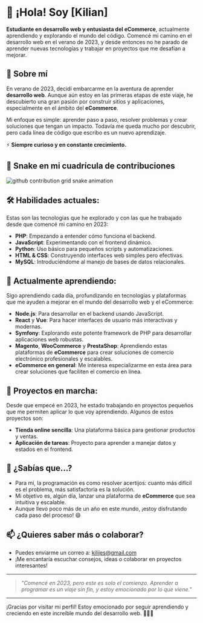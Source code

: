 # 👋 ¡Hola! Soy [Kilian]

**Estudiante en desarrollo web y entusiasta del eCommerce**, actualmente aprendiendo y explorando el mundo del código. Comencé mi camino en el desarrollo web en el verano de 2023, y desde entonces no he parado de aprender nuevas tecnologías y trabajar en proyectos que me desafían a mejorar.

## 🚀 Sobre mí
En verano de 2023, decidí embarcarme en la aventura de aprender **desarrollo web**. Aunque aún estoy en las primeras etapas de este viaje, he descubierto una gran pasión por construir sitios y aplicaciones, especialmente en el ámbito del **eCommerce**.

Mi enfoque es simple: aprender paso a paso, resolver problemas y crear soluciones que tengan un impacto. Todavía me queda mucho por descubrir, pero cada línea de código que escribo es un nuevo aprendizaje.

⚡ **Siempre curioso y en constante crecimiento.**

## 🐍 Snake en mi cuadrícula de contribuciones

<picture>
  <source media="(prefers-color-scheme: dark)" srcset="https://raw.githubusercontent.com/iDankest/iDankest/output/github-contribution-grid-snake-dark.svg" />
  <source media="(prefers-color-scheme: light)" srcset="https://raw.githubusercontent.com/iDankest/iDankest/output/github-contribution-grid-snake.svg" />
  <img alt="github contribution grid snake animation" src="https://raw.githubusercontent.com/iDankest/iDankest/output/github-contribution-grid-snake.svg" />
</picture>


## 🛠️ Habilidades actuales:
Estas son las tecnologías que he explorado y con las que he trabajado desde que comencé mi camino en 2023:

- **PHP**: Empezando a entender cómo funciona el backend.
- **JavaScript**: Experimentando con el frontend dinámico.
- **Python**: Uso básico para pequeños scripts y automatizaciones.
- **HTML & CSS**: Construyendo interfaces web simples pero efectivas.
- **MySQL**: Introduciéndome al manejo de bases de datos relacionales.

## 🌱 Actualmente aprendiendo:
Sigo aprendiendo cada día, profundizando en tecnologías y plataformas que me ayuden a mejorar en el mundo del desarrollo web y el eCommerce:

- **Node.js**: Para desarrollar en el backend usando JavaScript.
- **React** y **Vue**: Para hacer interfaces de usuario más interactivas y modernas.
- **Symfony**: Explorando este potente framework de PHP para desarrollar aplicaciones web robustas.
- **Magento**, **WooCommerce** y **PrestaShop**: Aprendiendo estas plataformas de **eCommerce** para crear soluciones de comercio electrónico profesionales y escalables.
- **eCommerce en general**: Me interesa especializarme en esta área para crear soluciones que faciliten el comercio en línea.

## 🚧 Proyectos en marcha:
Desde que empecé en 2023, he estado trabajando en proyectos pequeños que me permiten aplicar lo que voy aprendiendo. Algunos de estos proyectos son:

- **Tienda online sencilla**: Una plataforma básica para gestionar productos y ventas.
- **Aplicación de tareas**: Proyecto para aprender a manejar datos y estados en el frontend.

## 🤔 ¿Sabías que...?
- Para mí, la programación es como resolver acertijos: cuanto más difícil es el problema, más satisfactoria es la solución.
- Mi objetivo es, algún día, lanzar una plataforma de **eCommerce** que sea intuitiva y escalable.
- Aunque llevo poco más de un año en este mundo, ¡estoy disfrutando cada paso del proceso! 😄

## 📫 ¿Quieres saber más o colaborar?
- Puedes enviarme un correo a: [kilijes@gmail.com](mailto:kilijes@gmail.com)
- ¡Me encantaría escuchar consejos, ideas o colaborar en proyectos interesantes!

---

> *"Comencé en 2023, pero este es solo el comienzo. Aprender a programar es un viaje sin fin, y estoy emocionado por lo que viene."*

---

¡Gracias por visitar mi perfil! Estoy emocionado por seguir aprendiendo y creciendo en este increíble mundo del desarrollo web. 🚀👨‍💻

